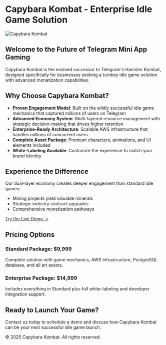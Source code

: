 # Capybara Kombat - Enterprise Idle Game Solution

![Capybara Kombat](https://i.imgur.com/StXI9mZ.png)

## Welcome to the Future of Telegram Mini App Gaming

Capybara Kombat is the evolved successor to Telegram's Hamster Kombat, designed specifically for businesses seeking a turnkey idle game solution with advanced monetization capabilities.

## Why Choose Capybara Kombat?

- **Proven Engagement Model**: Built on the wildly successful idle game mechanics that captured millions of users on Telegram
- **Advanced Economy System**: Multi-layered resource management with strategic decision-making that drives higher retention
- **Enterprise-Ready Architecture**: Scalable AWS infrastructure that handles millions of concurrent users
- **Complete Asset Package**: Premium characters, animations, and UI elements included
- **White-Labeling Available**: Customize the experience to match your brand identity

## Experience the Difference

Our dual-layer economy creates deeper engagement than standard idle games:
- Mining projects yield valuable minerals
- Strategic industry contract upgrades
- Comprehensive monetization pathways

<a href="https://t.me/CapybaraMinersBot/app" target="_blank">Try the Live Demo →</a>

## Pricing Options

### Standard Package: $9,999
Complete solution with game mechanics, AWS infrastructure, PostgreSQL database, and all art assets.

### Enterprise Package: $14,999
Includes everything in Standard plus full white-labeling and developer integration support.

## Ready to Launch Your Game?

Contact us today to schedule a demo and discuss how Capybara Kombat can be your next successful idle game launch.

© 2025 Capybara Kombat. All rights reserved.

